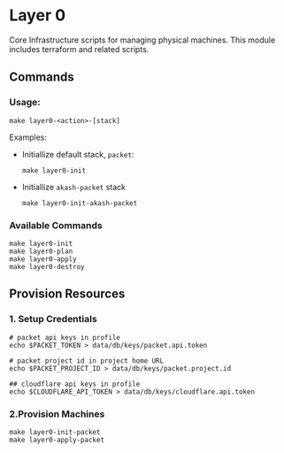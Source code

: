 # Layer 0

Core Infrastructure scripts for managing physical machines. This module includes terraform and related scripts.

## Commands

### Usage:

```shell
make layer0-<action>-[stack]
```

Examples:

 - Initiallize default stack, `packet`:
    ```shell
    make layer0-init
    ```
- Initiallize `akash-packet` stack
    ```shell
    make layer0-init-akash-packet 
    ```

### Available Commands

```shell
make layer0-init
make layer0-plan
make layer0-apply
make layer0-destroy
```

## Provision Resources

### 1. Setup Credentials

```shell
# packet api keys in profile
echo $PACKET_TOKEN > data/db/keys/packet.api.token

# packet project id in project home URL
echo $PACKET_PROJECT_ID > data/db/keys/packet.project.id

## cloudflare api keys in profile
echo $CLOUDFLARE_API_TOKEN > data/db/keys/cloudflare.api.token
```

### 2.Provision Machines

```
make layer0-init-packet
make layer0-apply-packet
```
